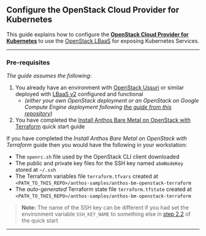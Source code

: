 ## Configure the OpenStack Cloud Provider for Kubernetes

This guide explains how to configure the [**OpenStack Cloud Provider for Kubernetes**](https://github.com/kubernetes/cloud-provider-openstack) to use the [OpenStack LBaaS](https://docs.openstack.org/mitaka/networking-guide/config-lbaas.html)
for exposing Kubernetes Services.

---
### Pre-requisites

_The guide assumes the following:_
1. You already have an environment with [OpenStack Ussuri](https://releases.openstack.org/ussuri/index.html) or similar deployed with [LBaaS v2](https://docs.openstack.org/mitaka/networking-guide/config-lbaas.html) configured and
functional
     - _(either your own OpenStack deployment or an OpenStack on Google Compute Engine deployment following [the guide from this repository](/anthos-bm-openstack-terraform/docs/install_openstack_on_gce.md))_
2. You have completed the [Install Anthos Bare Metal on OpenStack with Terraform](/anthos-bm-openstack-terraform/docs/quickstart.md) quick start guide

If you have completed the *Install Anthos Bare Metal on OpenStack with Terraform*
guide then you would have the following in your workstation:
- The `openrc.sh` file used by the OpenStack CLI client downloaded
- The public and private key files for the SSH key named `abmNodeKey` stored at `~/.ssh`
- The Terraform variables file `terraform.tfvars` created at `<PATH_TO_THIS_REPO>/anthos-samples/anthos-bm-openstack-terraform`
- The _auto-generated_ Terraform state file `terraform.tfstate` created at `<PATH_TO_THIS_REPO>/anthos-samples/anthos-bm-openstack-terraform`

> **Note:** The name of the SSH key can be different if you had set the
> environment variable `SSH_KEY_NAME` to something else in [step 2.2](/docs/quickstart.md#22-create-and-upload-ssh-keys-to-be-used-by-the-openstack-vms) of the quick start

---

